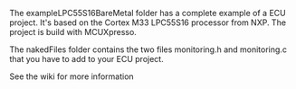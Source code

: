 The exampleLPC55S16BareMetal folder has a complete example of a ECU project. It's based on the Cortex M33 LPC55S16 processor from NXP. The project is build with MCUXpresso.

The nakedFiles folder contains the two files monitoring.h and monitoring.c that you have to add to your ECU project.

See the wiki for more information
